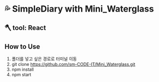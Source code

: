 # 💦 SimpleDiary with Mini_Waterglass

## 🪓 tool: React

## How to Use

1. 폴더를 넣고 싶은 경로로 터미널 이동
2. git clone https://github.com/sm-CODE-IT/Mini_Waterglass.git
3. npm install
4. npm start